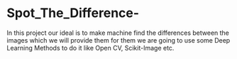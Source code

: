 # Spot_The_Difference-
In this project our ideal is to make machine find the differences between the images which we will provide them for them we are going to use some Deep Learning Methods to do it like Open CV, Scikit-Image etc.
